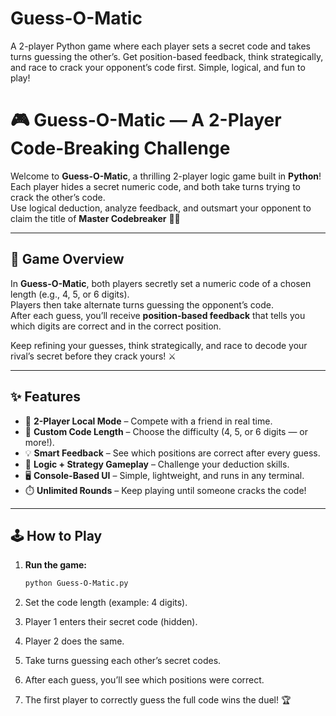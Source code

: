 # Guess-O-Matic
A 2-player Python game where each player sets a secret code and takes turns guessing the other’s. Get position-based feedback, think strategically, and race to crack your opponent’s code first. Simple, logical, and fun to play!


# 🎮 Guess-O-Matic — A 2-Player Code-Breaking Challenge

Welcome to **Guess-O-Matic**, a thrilling 2-player logic game built in **Python**!  
Each player hides a secret numeric code, and both take turns trying to crack the other’s code.  
Use logical deduction, analyze feedback, and outsmart your opponent to claim the title of **Master Codebreaker** 🧠🔐  

---

## 🧩 Game Overview

In **Guess-O-Matic**, both players secretly set a numeric code of a chosen length (e.g., 4, 5, or 6 digits).  
Players then take alternate turns guessing the opponent’s code.  
After each guess, you’ll receive **position-based feedback** that tells you which digits are correct and in the correct position.

Keep refining your guesses, think strategically, and race to decode your rival’s secret before they crack yours! ⚔️  

---

## ✨ Features

- 👥 **2-Player Local Mode** – Compete with a friend in real time.  
- 🔢 **Custom Code Length** – Choose the difficulty (4, 5, or 6 digits — or more!).  
- 💡 **Smart Feedback** – See which positions are correct after every guess.  
- 🧠 **Logic + Strategy Gameplay** – Challenge your deduction skills.  
- 🖥️ **Console-Based UI** – Simple, lightweight, and runs in any terminal.  
- ⏱️ **Unlimited Rounds** – Keep playing until someone cracks the code!  

---

## 🕹️ How to Play

1. **Run the game:**
   ```bash
   python Guess-O-Matic.py
2. Set the code length (example: 4 digits).

3. Player 1 enters their secret code (hidden).

4. Player 2 does the same.

5. Take turns guessing each other’s secret codes.

6. After each guess, you’ll see which positions were correct.

7. The first player to correctly guess the full code wins the duel! 🏆
